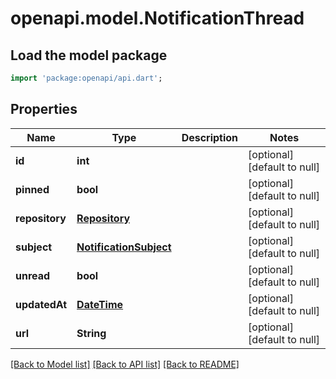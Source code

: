 # openapi.model.NotificationThread

## Load the model package
```dart
import 'package:openapi/api.dart';
```

## Properties
Name | Type | Description | Notes
------------ | ------------- | ------------- | -------------
**id** | **int** |  | [optional] [default to null]
**pinned** | **bool** |  | [optional] [default to null]
**repository** | [**Repository**](Repository.md) |  | [optional] [default to null]
**subject** | [**NotificationSubject**](NotificationSubject.md) |  | [optional] [default to null]
**unread** | **bool** |  | [optional] [default to null]
**updatedAt** | [**DateTime**](DateTime.md) |  | [optional] [default to null]
**url** | **String** |  | [optional] [default to null]

[[Back to Model list]](../README.md#documentation-for-models) [[Back to API list]](../README.md#documentation-for-api-endpoints) [[Back to README]](../README.md)



